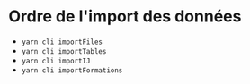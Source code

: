 # Ordre de l'import des données

- `yarn cli importFiles`
- `yarn cli importTables`
- `yarn cli importIJ`
- `yarn cli importFormations`
